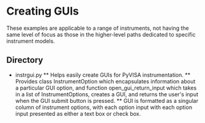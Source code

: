 
# Creating GUIs

These examples are applicable to a range of instruments, not having the same level of focus as those in the higher-level paths dedicated to specific instrument models. 

## Directory

[comment]: **[General](./directory)**  

* instrgui.py
** Helps easily create GUIs for PyVISA instrumentation.
** Provides class InstrumentOption which encapsulates information about a particular GUI option, and function open_gui_return_input which takes in a list of InstrumentOptions, creates a GUI, and returns the user's input when the GUI submit button is pressed.
** GUI is formatted as a singular column of instrument options, with each option input with each option input presented as either a text box or check box.

